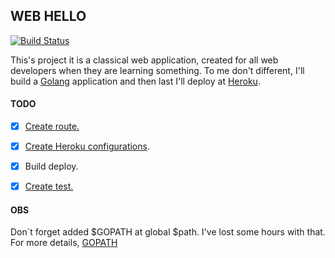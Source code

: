 WEB HELLO
---------

[![Build Status](https://travis-ci.org/riquellopes/web-hello.svg?branch=master)](https://travis-ci.org/riquellopes/web-hello)

  This's project it is a classical web application, created for all web developers when they are learning something.
To me don't different, I'll build a [Golang](https://golang.org/) application and then last I'll deploy at [Heroku](https://www.heroku.com/).


#### TODO
 * [x] [Create route.](https://github.com/riquellopes/golang/blob/master/http-server/main.go)
 * [x] [Create Heroku configurations](https://devcenter.heroku.com/articles/getting-started-with-go#introduction).
 * [x] Build deploy.
 * [x] [Create test.](https://golang.org/src/net/http/httptest/example_test.go)


#### OBS
Don`t forget added $GOPATH at global $path. I've lost some hours with that. For more details, [GOPATH](https://golang.org/doc/code.html#GOPATH)
